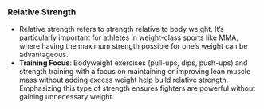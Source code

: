 ### **Relative Strength**

- Relative strength refers to strength relative to body weight. It’s particularly important for athletes in weight-class sports like MMA, where having the maximum strength possible for one’s weight can be advantageous.
- **Training Focus**: Bodyweight exercises (pull-ups, dips, push-ups) and strength training with a focus on maintaining or improving lean muscle mass without adding excess weight help build relative strength. Emphasizing this type of strength ensures fighters are powerful without gaining unnecessary weight.